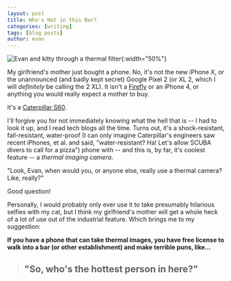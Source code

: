```yaml
---
layout: post
title: Who's Hot in this Bar?
categories: [writing]
tags: [blog posts]
author: evan
---
```


![Evan and kitty through a thermal filter](https://i.imgur.com/IcaY9Dp.jpg){:width="50%"}

My girlfriend's mother just bought a phone. No, it's not the new iPhone X, or the unannounced (and badly kept secret) Google Pixel 2 (or XL 2, which I will _definitely_ be calling the 2 XL). It isn't a [Firefly](http://www.toptenreviews.com/mobile/phones/best-emergency-cell-phones/firefly-glowphone-review/) or an iPhone 4, or anything you would really expect a mother to buy.

It's a [Caterpillar S60](https://www.cnet.com/products/cat-s60/).

I'll forgive you for not immediately knowing what the hell that is -- I had to look it up, and I read tech blogs all the time. Turns out, it's a shock-resistant, fall-resistant, water-proof (I can only imagine Caterpillar's engineers saw recent iPhones, et al. and said, "water-resistant? Ha! Let's allow SCUBA divers to call for a pizza") phone with -- and this is, by far, it's coolest feature -- a *thermal imaging camera*.

"Look, Evan, when would you, or anyone else, really use a thermal camera? Like, really?"

Good question!

Personally, I would probably only ever use it to take presumably hilarious selfies with my cat, but I think my girlfriend's mother will get a whole heck of a lot of use out of the industrial feature. Which brings me to my suggestion:

**If you have a phone that can take thermal images, you have free license to walk into a bar (or other establishment) and make terrible puns, like...**

> ## "So, who's the hottest person in here?"
